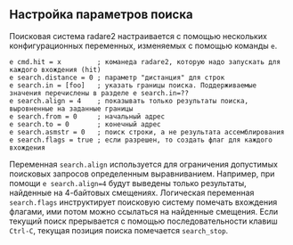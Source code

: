 ## Настройка параметров поиска

Поисковая система radare2 настраивается с помощью нескольких конфигурационных переменных, изменяемых с помощью команды `e`.
```
e cmd.hit = x         ; команеда radare2, которую надо запускать для каждого вхождения (hit)
e search.distance = 0 ; параметр "дистанция" для строк
e search.in = [foo]   ; указать границы поиска. Поддерживаемые значения перечислены в разделе e search.in=??
e search.align = 4    ; показывать только результаты поиска, выровненные на заданные границы
e search.from = 0     ; начальный адрес
e search.to = 0       ; конечный адрес
e search.asmstr = 0   ; поиск строки, а не результата ассемблирования
e search.flags = true ; если разрешен, то создать флаг для каждого вхождения
```
Переменная `search.align` используется для ограничения допустимых поисковых запросов определенным выравниванием. Например, при помощи `e search.align=4` будут выведены только результаты, найденные на 4-байтовых смещениях. Логическая переменная `search.flags` инструктирует поисковую систему помечать вхождения флагами, ими потом можно ссылаться на найденные смещения. Если текущий поиск прерывается с помощью последовательности клавиш `Ctrl-C`, текущая позиция поиска помечается `search_stop`.
